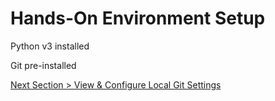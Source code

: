 # Hands-On Environment Setup

Python v3 installed

Git pre-installed







[Next Section > View & Configure Local Git Settings](section_2.md "View & Configure Local Git Settings")

